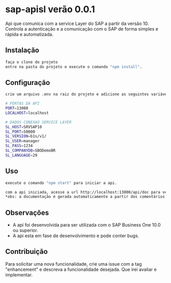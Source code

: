 # sap-apisl  verão 0.0.1
Api que comunica com a service Layer do SAP a partir da versão 10.<br/>
Controla a autenticação e a comunicação com o SAP de forma simples e rápida e automatizada.

## Instalação

```bash
faça o clone do projeto
entre na pasta do projeto e execute o comando "npm install".

```
## Configuração

```bash
crie um arquivo .env na raiz do projeto e adicione as seguintes variáveis de ambiente:

# PORTAS DA API
PORT=13000
LOCALHOST=localhost

# DADOS CONEXAO SERVICE LAYER
SL_HOST=SRVSAP10
SL_PORT=50000
SL_VERSION=b1s/v1/
SL_USER=manager 
SL_PASS=1234
SL_COMPANYDB=SBODemoBR
SL_LANGUAGE=29
```

## Uso

```bash
execute o comando "npm start" para iniciar a api.

com a api iniciada, acesse a url http://localhost:13000/api/doc para ver a documentação da api.
*obs: a documentação é gerada automaticamente a partir dos comentários do código e podem estar incompletas.
```

## Observações

* A api foi desenvolvida para ser utilizada com o SAP Business One 10.0 ou superior.
* A api esta em fase de desenvolvimento e pode conter bugs.


## Contribuição

Para solicitar uma nova funcionalidade, crie uma issue com a tag "enhancement" e descreva a funcionalidade desejada. Que irei avaliar e implementar.






